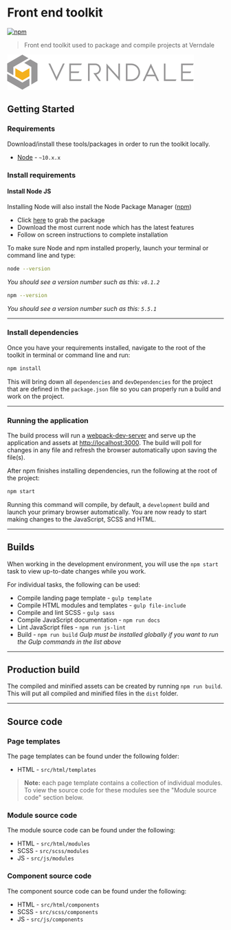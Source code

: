 # Front end toolkit

[![npm][npm-image]]()

> Front end toolkit used to package and compile projects at Verndale

![Verndale | verndale.com](src/images/logo-verndale.png "Verndale")

## Getting Started

### Requirements
Download/install these tools/packages in order to run the toolkit locally.
* [Node][node-url] - `~10.x.x`

### Install requirements
#### Install Node JS
Installing Node will also install the Node Package Manager ([npm][npm-url])
* Click [here][node-url] to grab the package
* Download the most current node which has the latest features
* Follow on screen instructions to complete installation

To make sure Node and npm installed properly, launch your terminal or command line and type:
```sh
node --version
```
_You should see a version number such as this: `v8.1.2`_

```sh
npm --version
```
_You should see a version number such as this: `5.5.1`_

-----------------------

### Install dependencies
Once you have your requirements installed, navigate to the root of the toolkit in terminal or command line and run:
```sh
npm install
```
This will bring down all `dependencies` and `devDependencies` for the project that are defined in the `package.json` file so you can properly run a build and work on the project.

-----------------------

### Running the application
The build process will run a [webpack-dev-server](https://www.npmjs.com/package/webpack-dev-server) and serve up the application and assets at [http://localhost:3000](http://localhost:3000). The build will poll for changes in any file and refresh the browser automatically upon saving the file(s).

After npm finishes installing dependencies, run the following at the root of the project:
```sh
npm start
```
Running this command will compile, by default, a `development` build and launch your primary browser automatically. You are now ready to start making changes to the JavaScript, SCSS and HTML.

-----------------------

## Builds
When working in the development environment, you will use the `npm start` task to view up-to-date changes while you work.

For individual tasks, the following can be used:
* Compile landing page template - `gulp template`
* Compile HTML modules and templates - `gulp file-include`
* Compile and lint SCSS - `gulp sass`
* Compile JavaScript documentation - `npm run docs`
* Lint JavaScript files - `npm run js-lint`
* Build - `npm run build`
_Gulp must be installed globally if you want to run the Gulp commands in the list above_

-----------------------

## Production build
The compiled and minified assets can be created by running `npm run build`. This will put all compiled and minified
files in the `dist` folder.

-----------------------

## Source code

### Page templates
The page templates can be found under the following folder:

* HTML - `src/html/templates`

> **Note:** each page template contains a collection of individual modules.
To view the source code for these modules see the "Module source code" section below.

### Module source code
The module source code can be found under the following:

* HTML - `src/html/modules`
* SCSS - `src/scss/modules`
* JS - `src/js/modules`

### Component source code
The component source code can be found under the following:

* HTML - `src/html/components`
* SCSS - `src/scss/components`
* JS - `src/js/components`


[node-url]: https://nodejs.org/en/
[npm-url]: https://www.npmjs.com/
[verndale-logo]: src/images/logo-verndale.png?raw=true "Verndale"
[npm-image]: https://img.shields.io/npm/v/npm.svg
